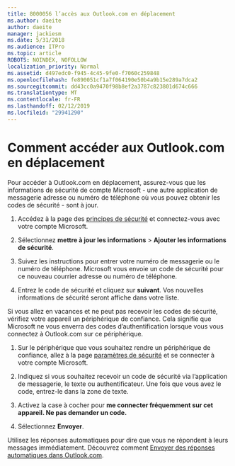 ```yaml
---
title: 8000056 l’accès aux Outlook.com en déplacement
ms.author: daeite
author: daeite
manager: jackiesm
ms.date: 5/31/2018
ms.audience: ITPro
ms.topic: article
ROBOTS: NOINDEX, NOFOLLOW
localization_priority: Normal
ms.assetid: d497edc0-f945-4c45-9fe0-f7060c259848
ms.openlocfilehash: fe890051cf1a7f064190e50b4a9b15e289a7dca2
ms.sourcegitcommit: dd43cc0a9470f98b8ef2a3787c823801d674c666
ms.translationtype: MT
ms.contentlocale: fr-FR
ms.lasthandoff: 02/12/2019
ms.locfileid: "29941290"
---
```

# <a name="how-to-access-outlookcom-while-traveling"></a>Comment accéder aux Outlook.com en déplacement

Pour accéder à Outlook.com en déplacement, assurez-vous que les informations de sécurité de compte Microsoft - une autre application de messagerie adresse ou numéro de téléphone où vous pouvez obtenir les codes de sécurité - sont à jour.
  
1. Accédez à la page des [principes de sécurité](https://go.microsoft.com/fwlink/p/?linkid=842325) et connectez-vous avec votre compte Microsoft. 
    
2. Sélectionnez **mettre à jour les informations** \> **Ajouter les informations de sécurité**. 
    
3. Suivez les instructions pour entrer votre numéro de messagerie ou le numéro de téléphone. Microsoft vous envoie un code de sécurité pour ce nouveau courrier adresse ou numéro de téléphone.
    
4. Entrez le code de sécurité et cliquez sur **suivant**. Vos nouvelles informations de sécurité seront affiche dans votre liste. 
    
Si vous allez en vacances et ne peut pas recevoir les codes de sécurité, vérifiez votre appareil un périphérique de confiance. Cela signifie que Microsoft ne vous enverra des codes d’authentification lorsque vous vous connectez à Outlook.com sur ce périphérique.
  
1. Sur le périphérique que vous souhaitez rendre un périphérique de confiance, allez à la page [paramètres de sécurité](https://go.microsoft.com/fwlink/p/?linkid=2002000&amp;clcid=0x409) et se connecter à votre compte Microsoft. 
    
2. Indiquez si vous souhaitez recevoir un code de sécurité via l’application de messagerie, le texte ou authentificateur. Une fois que vous avez le code, entrez-le dans la zone de texte.
    
3. Activez la case à cocher pour **me connecter fréquemment sur cet appareil. Ne pas demander un code.**
    
4. Sélectionnez **Envoyer**. 
    
Utilisez les réponses automatiques pour dire que vous ne répondent à leurs messages immédiatement. Découvrez comment [Envoyer des réponses automatiques dans Outlook.com](https://go.microsoft.com/fwlink/p/?linkid=2002100&amp;clcid=0x409).
  

